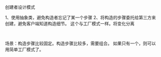 <b1>创建者设计模式</b1>

<p>
	1、使用抽象类，避免构造者忘记了某一个步骤
	2、将构造的步骤委托给第三方来创建，避免客户端知道构造细节。
		这个与工厂模式一样。将变化分离
</p>
<br/>
<p>
	场景：构造步骤比较固定。构造步骤比较多，需要组合。
	如果只有一个，则可以用简单工厂模式了。
</p>
